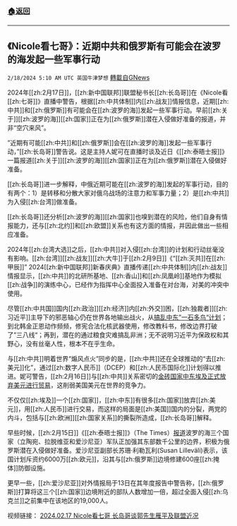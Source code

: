 ###  [:house:返回](README.md)
---


## 《Nicole看七哥》：近期中共和俄罗斯有可能会在波罗的海发起一些军事行动
`2/18/2024 5:10 AM UTC 英国牛津梦想` [轉載自GNews](https://gnews.org/articles/2319708)

2024年[[zh:2月17日]]，[[zh:新中国联邦]]联盟秘书长[[zh:长岛哥]]在《Nicole看[[zh:七哥]]》直播中警告，根据[[zh:中共体制]]内[[zh:战友]]情报信息，近期[[zh:中共]]和[[zh:俄罗斯]]有可能会在[[zh:波罗的海]]发起一些军事行动。早前[[zh:关于]][[zh:波罗的海]][[zh:国家]]正在为[[zh:俄罗斯]]潜在入侵做好准备的报道，并非“空穴来风”。

”近期有可能[[zh:中共]]和[[zh:俄罗斯]]会在[[zh:波罗的海]]发起一些军事行动，”[[zh:长岛哥]]警告说。这是主持人妮可在直播时谈及近日《[[zh:泰晤士报]]》一篇报道[[zh:关于]][[zh:波罗的海]][[zh:国家]]正在为[[zh:俄罗斯]]潜在入侵做好准备。

[[zh:长岛哥]]进一步解释，中俄近期可能在[[zh:波罗的海]]发起的军事行动，目的有两个：1）是转移和分散大家对俄乌战场的注意力和军事力量；2）是[[zh:中共]]为入侵[[zh:台湾]]做准备。

[[zh:长岛哥]]还分析[[zh:波罗的海]][[zh:国家]]也嗅到潜在的风险，他们自身有情报能力，还与[[zh:北约]]和[[zh:欧盟]]关系也有这方面的情报，并因此做出一些相应准备。

2024年[[zh:台湾大选]]之后，[[zh:中共]]对入侵[[zh:台湾]]的计划和行动丝毫没有影响。[[zh:台湾]][[zh:战友]][[zh:大牛]]于[[zh:2月9日]]《“[[zh:灭共]]在[[zh:甲辰]]” 2024[[zh:新中国联邦]]新春庆典》直播传递[[zh:中共体制]]内[[zh:战友]]情报显示，[[zh:中共]]的北研所基地、[[zh:香山]]和[[zh:凤凰岭]]基地作为模拟[[zh:战争]]的演练中心，已经作为指挥中心全面投入准备在对台海，对美的冲突中使用。

尽管[[zh:中共国]]国内[[zh:政治]][[zh:经济]]内[[zh:外交]]困，[[zh:独裁者]][[zh:习近平]]主导下的邪恶轴心仍在世界各地输出战火，从[搞乱中东”一石多鸟“计划](https://gnews.org/m/2238964)；到北韩金正恩动作频频，修宪合法化核武器使用，修改教科书，修改边界打破了”三八线“；再到，潜在的通过粮食灾难搞乱非洲；无不说明习近平为保政权和其野心，没有丝毫人性，根本不在乎生命。

与[[zh:中共]]明着世界“煽风点火”同步的是，[[zh:中共]]还在全球推动的“去[[zh:美元]]化”，通过[[zh:数字人民币]]（DCEP）和[[zh:人民币国际化]]计划得以推进。妮可警告，[[zh:2月16日]]与[[zh:中共]]关系密切的[金砖国家中东埃及正式放弃美元进行贸易](https://watcher.guru/news/brics-egypt-officially-ditches-us-dollar-for-trade)，这削弱美国美元在世界的竞争力。

不仅仅[[zh:埃及]]一个[[zh:国家]]，[[zh:中东]]有很多[[zh:国家]]放弃[[zh:美元]]，用[[zh:人民币]]进行交易，而这样的局面是[[zh:美国]]国内的分裂，两党的内斗，包括与[[zh:欧洲]][[zh:国家关系]]的撕裂所造成，[[zh:长岛哥]]解释。

早些时候，[[zh:2月15日]]《[[zh:泰晤士报]]》（The Times）[报道](https://www.thetimes.co.uk/article/nato-baltic-frontline-bunkers-anti-tank-mines-russia-zbdqk3xlv)波罗的海三个国家（立陶宛、拉脱维亚和爱沙尼亚）军队正加强其东部数千公里的边界，积极为俄罗斯潜在入侵做好准备。爱沙尼亚副部长苏珊·利勒瓦利(Susan Lilleväli)表示，该国计划斥资约6000万[[zh:欧元]]，沿其与[[zh:俄罗斯]]边境修建600座[[zh:掩体]]防御设施。

更早一些，[[zh:爱沙尼亚]]对外情报局于13日在其年度报告中警告称，[[zh:俄罗斯]]打算将这三个[[zh:国家]]边境附近的部队人数增加一倍，超过全面入侵[[zh:乌克兰]]之前集中在该地区的19,000人。

视频链接： [2024.02.17 Nicole看七哥 长岛哥谈郭先生雁平及联盟近况](https://gettr.com/streaming/p30jh0b20bb)
